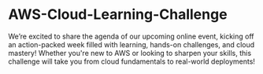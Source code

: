 # AWS-Cloud-Learning-Challenge
We’re excited to share the agenda of our upcoming online event, kicking off an action-packed week filled with learning, hands-on challenges, and cloud mastery! Whether you're new to AWS or looking to sharpen your skills, this challenge will take you from cloud fundamentals to real-world deployments!
